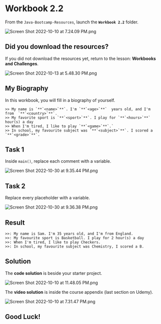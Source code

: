 # Workbook 2.2

From the `Java-Bootcamp-Resources`, launch the **`Workbook 2.2`** folder.

![Screen Shot 2022-10-10 at 7.24.09 PM.png](https://firebasestorage.googleapis.com/v0/b/learnthepart-75aed.appspot.com/o/images%2F5f9c0a5c-5f84-4830-9803-72e9466da91c?alt=media&token=0263276a-b101-4520-a448-8f2f47ae52cb)

## Did you download the resources?

If you did not download the resources yet, return to the lesson: **Workbooks and Challenges**.

![Screen Shot 2022-10-13 at 5.48.30 PM.png](https://firebasestorage.googleapis.com/v0/b/learnthepart-75aed.appspot.com/o/images%2Ff7cf2384-5c13-44e4-8164-5e529ae08bef?alt=media&token=3e173832-8043-4e0d-beed-66ec495db268)


## My Biography

In this workbook, you will fill in a biography of yourself.
```
>> My name is `**`<name>`**`. I'm `**`<age>`**`  years old, and I'm from  `**`<country>`**`.
>> My favorite sport is `**`<sport>`**`. I play for `**`<hours>`**` hour(s) a day
>> When I'm tired, I like to play `**`<game>`**`.`
>> In school, my favourite subject was `**`<subject>`**`. I scored a `**`<grade>`**`.
```
## **Task 1**

Inside `main()`, replace each comment with a variable.

![Screen Shot 2022-10-30 at 9.35.44 PM.png](https://firebasestorage.googleapis.com/v0/b/learnthepart-75aed.appspot.com/o/images%2Ff25fa83a-0097-4fe0-b827-a3cc3e52408d?alt=media&token=32d28501-b47d-4dd2-a394-fedbd62bd33d)

## Task 2

Replace every placeholder with a variable.

![Screen Shot 2022-10-30 at 9.36.38 PM.png](https://firebasestorage.googleapis.com/v0/b/learnthepart-75aed.appspot.com/o/images%2F9636c08f-1977-454d-a927-200d1d8ed82d?alt=media&token=cbd4b7ef-47a7-4489-8ac0-fdf92f05dcce)

## Result

```
>>: My name is Sam. I'm 35 years old, and I'm from England.
>>: My favourite sport is Basketball. I play for 2 hour(s) a day
>>: When I'm tired, I like to play Checkers.
>>: In school, my favourite subject was Chemistry, I scored a B.
```
## Solution

The **code solution** is beside your starter project.

![Screen Shot 2022-10-10 at 11.48.05 PM.png](https://firebasestorage.googleapis.com/v0/b/learnthepart-75aed.appspot.com/o/images%2F4969157f-cf57-4b60-9018-db936017a79b?alt=media&token=f2e954ac-c970-4d4f-8d5d-a8aa0f498f0c)

The **video solution** is inside the course appendix (last section on Udemy).

![Screen Shot 2022-10-10 at 7.31.47 PM.png](https://firebasestorage.googleapis.com/v0/b/learnthepart-75aed.appspot.com/o/images%2Fd569b5ee-7e9a-412f-97f7-f7afddfa06db?alt=media&token=e2d608a3-7739-4cbe-8a01-ba1071b7b49c)

## Good Luck!
